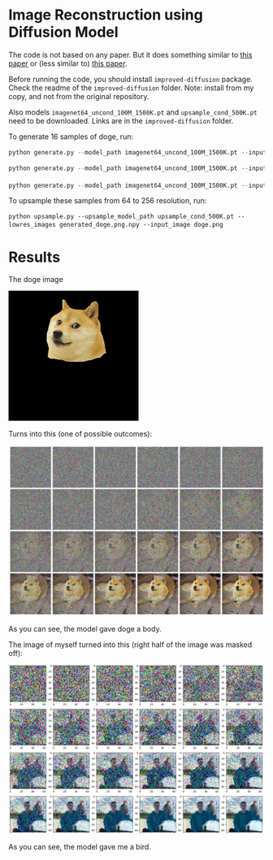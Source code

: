 # Image Reconstruction using Diffusion Model

The code is not based on any paper. But it does something similar to [this paper](https://openaccess.thecvf.com/content/CVPR2022/papers/Lugmayr_RePaint_Inpainting_Using_Denoising_Diffusion_Probabilistic_Models_CVPR_2022_paper.pdf) or (less similar to) [this paper](https://arxiv.org/pdf/2112.10741.pdf).

Before running the code, you should install `improved-diffusion` package. Check the readme of the `improved-diffusion` folder. Note: install from my copy, and not from the original repository.

Also models `imagenet64_uncond_100M_1500K.pt` and `upsample_cond_500K.pt` need to be downloaded. Links are in the `improved-diffusion` folder.

To generate 16 samples of doge, run:

```python
python generate.py --model_path imagenet64_uncond_100M_1500K.pt --input_image noisy_image_gaussian_1.png --batch_size 1 --steps 500
```

```python
python generate.py --model_path imagenet64_uncond_100M_1500K.pt --input_image noise_java.jpg --batch_size 32

python generate.py --model_path imagenet64_uncond_100M_1500K.pt --input_image doge.png --batch_size 16
```

To upsample these samples from 64 to 256 resolution, run:

```
python upsample.py --upsample_model_path upsample_cond_500K.pt --lowres_images generated_doge.png.npy --input_image doge.png
```

# Results

The doge image

![](doge.png)

Turns into this (one of possible outcomes):

![](pictures/doge_result.jpg)

As you can see, the model gave doge a body.

The image of myself turned into this (right half of the image was masked off):

![](pictures/me+bird_result.jpg)

As you can see, the model gave me a bird.

